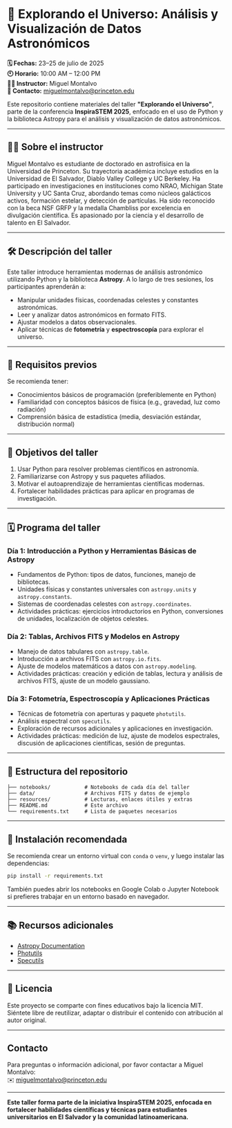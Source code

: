 # 🌌 Explorando el Universo: Análisis y Visualización de Datos Astronómicos

**🗓️ Fechas:** 23–25 de julio de 2025  
**🕙 Horario:** 10:00 AM – 12:00 PM  
**👨‍🏫 Instructor:** Miguel Montalvo  
**📧 Contacto:** miguelmontalvo@princeton.edu   

Este repositorio contiene materiales del taller **"Explorando el Universo"**, parte de la conferencia **InspiraSTEM 2025**, enfocado en el uso de Python y la biblioteca Astropy para el análisis y visualización de datos astronómicos.

---

## 🧑‍🚀 Sobre el instructor

Miguel Montalvo es estudiante de doctorado en astrofísica en la Universidad de Princeton. Su trayectoria académica incluye estudios en la Universidad de El Salvador, Diablo Valley College y UC Berkeley. Ha participado en investigaciones en instituciones como NRAO, Michigan State University y UC Santa Cruz, abordando temas como núcleos galácticos activos, formación estelar, y detección de partículas. Ha sido reconocido con la beca NSF GRFP y la medalla Chambliss por excelencia en divulgación científica. Es apasionado por la ciencia y el desarrollo de talento en El Salvador.

---

## 🛠️ Descripción del taller

Este taller introduce herramientas modernas de análisis astronómico utilizando Python y la biblioteca **Astropy**. A lo largo de tres sesiones, los participantes aprenderán a:

- Manipular unidades físicas, coordenadas celestes y constantes astronómicas.
- Leer y analizar datos astronómicos en formato FITS.
- Ajustar modelos a datos observacionales.
- Aplicar técnicas de **fotometría** y **espectroscopía** para explorar el universo.

---

## 🧠 Requisitos previos

Se recomienda tener:

- Conocimientos básicos de programación (preferiblemente en Python)
- Familiaridad con conceptos básicos de física (e.g., gravedad, luz como radiación)
- Comprensión básica de estadística (media, desviación estándar, distribución normal)

---

## 🎯 Objetivos del taller

1. Usar Python para resolver problemas científicos en astronomía.
2. Familiarizarse con Astropy y sus paquetes afiliados.
3. Motivar el autoaprendizaje de herramientas científicas modernas.
4. Fortalecer habilidades prácticas para aplicar en programas de investigación.

---

## 🗓️ Programa del taller

### Día 1: Introducción a Python y Herramientas Básicas de Astropy  
- Fundamentos de Python: tipos de datos, funciones, manejo de bibliotecas.  
- Unidades físicas y constantes universales con `astropy.units` y `astropy.constants`.  
- Sistemas de coordenadas celestes con `astropy.coordinates`.  
- Actividades prácticas: ejercicios introductorios en Python, conversiones de unidades, localización de objetos celestes.

### Día 2: Tablas, Archivos FITS y Modelos en Astropy  
- Manejo de datos tabulares con `astropy.table`.  
- Introducción a archivos FITS con `astropy.io.fits`.  
- Ajuste de modelos matemáticos a datos con `astropy.modeling`.  
- Actividades prácticas: creación y edición de tablas, lectura y análisis de archivos FITS, ajuste de un modelo gaussiano.

### Día 3: Fotometría, Espectroscopía y Aplicaciones Prácticas  
- Técnicas de fotometría con aperturas y paquete `photutils`.  
- Análisis espectral con `specutils`.  
- Exploración de recursos adicionales y aplicaciones en investigación.  
- Actividades prácticas: medición de luz, ajuste de modelos espectrales, discusión de aplicaciones científicas, sesión de preguntas.

---

## 📁 Estructura del repositorio

```
├── notebooks/           # Notebooks de cada día del taller
├── data/                # Archivos FITS y datos de ejemplo
├── resources/           # Lecturas, enlaces útiles y extras
├── README.md            # Este archivo
└── requirements.txt     # Lista de paquetes necesarios
```

---

## 🚀 Instalación recomendada

Se recomienda crear un entorno virtual con `conda` o `venv`, y luego instalar las dependencias:

```bash
pip install -r requirements.txt
```

También puedes abrir los notebooks en Google Colab o Jupyter Notebook si prefieres trabajar en un entorno basado en navegador.

---

## 📚 Recursos adicionales

- [Astropy Documentation](https://docs.astropy.org/)
- [Photutils](https://photutils.readthedocs.io/)
- [Specutils](https://specutils.readthedocs.io/)

---

## 🌟 Licencia

Este proyecto se comparte con fines educativos bajo la licencia MIT. Siéntete libre de reutilizar, adaptar o distribuir el contenido con atribución al autor original.

---

## Contacto

Para preguntas o información adicional, por favor contactar a Miguel Montalvo:  
✉️ miguelmontalvo@princeton.edu

---

**Este taller forma parte de la iniciativa InspiraSTEM 2025, enfocada en fortalecer habilidades científicas y técnicas para estudiantes universitarios en El Salvador y la comunidad latinoamericana.**
